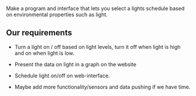 Make a program and interface that lets you select a lights schedule based on environmental properties such as light.

## Our requirements

- Turn a light on / off based on light levels, turn it off when light is high and on when light is low.

- Present the data on light in a graph on the website

- Schedule light on/off on web-interface.

- Maybe add more functionality/sensors and data pushing if we have time.

